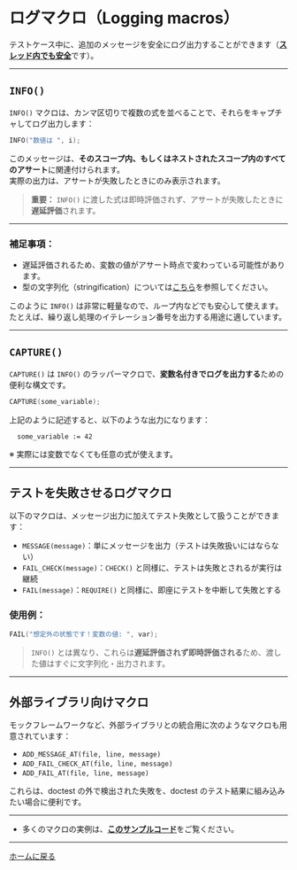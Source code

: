 # ログマクロ（Logging macros）

テストケース中に、追加のメッセージを安全にログ出力することができます（[**スレッド内でも安全**](faq.md#is-doctest-thread-aware)です）。

---

## `INFO()`

```INFO()``` マクロは、カンマ区切りで複数の式を並べることで、それらをキャプチャしてログ出力します：

```cpp
INFO("数値は ", i);
```

このメッセージは、**そのスコープ内、もしくはネストされたスコープ内のすべてのアサート**に関連付けられます。  
実際の出力は、アサートが失敗したときにのみ表示されます。

> **重要：** `INFO()` に渡した式は即時評価されず、アサートが失敗したときに**遅延評価**されます。

---

### 補足事項：

- 遅延評価されるため、変数の値がアサート時点で変わっている可能性があります。
- 型の文字列化（stringification）については[こちら](stringification.md)を参照してください。

このように `INFO()` は非常に軽量なので、ループ内などでも安心して使えます。  
たとえば、繰り返し処理のイテレーション番号を出力する用途に適しています。

---

## `CAPTURE()`

```CAPTURE()``` は `INFO()` のラッパーマクロで、**変数名付きでログを出力する**ための便利な構文です。

```cpp
CAPTURE(some_variable);
```

上記のように記述すると、以下のような出力になります：

```text
  some_variable := 42
```

※ 実際には変数でなくても任意の式が使えます。

---

## テストを失敗させるログマクロ

以下のマクロは、メッセージ出力に加えてテスト失敗として扱うことができます：

- `MESSAGE(message)`：単にメッセージを出力（テストは失敗扱いにはならない）
- `FAIL_CHECK(message)`：`CHECK()` と同様に、テストは失敗とされるが実行は継続
- `FAIL(message)`：`REQUIRE()` と同様に、即座にテストを中断して失敗とする

### 使用例：

```cpp
FAIL("想定外の状態です！変数の値: ", var);
```

> `INFO()` とは異なり、これらは**遅延評価されず即時評価される**ため、渡した値はすぐに文字列化・出力されます。

---

## 外部ライブラリ向けマクロ

モックフレームワークなど、外部ライブラリとの統合用に次のようなマクロも用意されています：

- `ADD_MESSAGE_AT(file, line, message)`
- `ADD_FAIL_CHECK_AT(file, line, message)`
- `ADD_FAIL_AT(file, line, message)`

これらは、doctest の外で検出された失敗を、doctest のテスト結果に組み込みたい場合に便利です。

---

- 多くのマクロの実例は、[**このサンプルコード**](../../examples/all_features/logging.cpp)をご覧ください。

---

[ホームに戻る](readme.md#reference)
